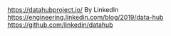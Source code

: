 ## 
https://datahubproject.io/
By LinkedIn
https://engineering.linkedin.com/blog/2019/data-hub
https://github.com/linkedin/datahub
